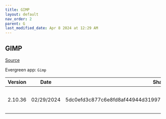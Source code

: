```yaml
---
title: GIMP
layout: default
nav_order: 2
parent: G
last_modified_date: Apr 8 2024 at 12:29 AM
---
```


## GIMP

[Source](https://www.gimp.org/)

Evergreen app: `Gimp`

| Version | Date       | Sha256                                                           | URI                                                                                                                                                  |
| ------- | ---------- | ---------------------------------------------------------------- | ---------------------------------------------------------------------------------------------------------------------------------------------------- |
| 2.10.36 | 02/29/2024 | 5dc0efd3c877c6e8fd8af44944d31997875e38b610f95b30445aea3758dbbe90 | [https://mirror.fcix.net/gimp/gimp/v2.10/windows/gimp-2.10.36-setup-1.exe](https://mirror.fcix.net/gimp/gimp/v2.10/windows/gimp-2.10.36-setup-1.exe) |
